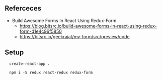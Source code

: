 #

## Referceces
  - Build Awesome Forms In React Using Redux-Form
    - https://blog.bitsrc.io/build-awesome-forms-in-react-using-redux-form-d1e4c96f5850
    - https://bitsrc.io/geekrajat/my-form/src/preview/code

    
## Setup
```
  create-react-app .

  npm i -S redux react-redux redux-form
```